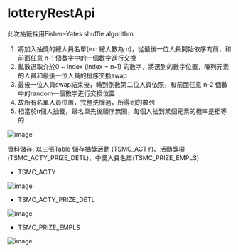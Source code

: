 # lotteryRestApi
此次抽籤採用Fisher–Yates shuffle algorithm

1. 將加入抽獎的總人員名單(ex: 總人數為 n)，從最後一位人員開始依序向前，和前面任意 n-1 個數字中的一個數字進行交换
2. 亂數選取介於0 ~ index (index = n-1) 的數字，將選到的數字位置，陣列元素的人員和最後一位人員的排序交換swap
3. 最後一位人員swap結束後，輪到倒數第二位人員依照，和前面任意 n-2 個數中的random一個數字進行交換位置
4. 故所有名單人員位置，完整洗牌過，所得到的數列
5. 相當於n個人抽籤，跟名單先後順序無關，每個人抽到某個元素的機率是相等的

![image](https://user-images.githubusercontent.com/72732535/172470594-1304022a-afb8-4b32-9788-aa6353b5935d.png)


資料儲存: 以三張Table 儲存抽獎活動 (TSMC_ACTY)、活動獎項(TSMC_ACTY_PRIZE_DETL)、中獎人員名單(TSMC_PRIZE_EMPLS)

- TSMC_ACTY

![image](https://user-images.githubusercontent.com/72732535/172450211-5a8a8864-fb6f-4c36-9775-c62e8acb6648.png)


- TSMC_ACTY_PRIZE_DETL

![image](https://user-images.githubusercontent.com/72732535/172060486-805b7147-9145-4e48-bb8c-1538479a951d.png)




- TSMC_PRIZE_EMPLS

![image](https://user-images.githubusercontent.com/72732535/172060262-4c244310-258d-4196-b019-739f00fba54a.png)
